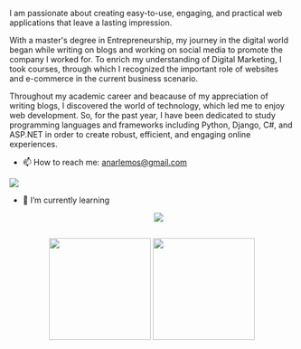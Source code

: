 <p>
I am passionate about creating easy-to-use, engaging, and practical web applications that leave a lasting impression.
  
With a master's degree in Entrepreneurship, my journey in the digital world began while writing on blogs and working on social media to promote the company I worked for. To enrich my understanding of Digital Marketing, I took courses, through which I recognized the important role of websites and e-commerce in the current business scenario.

Throughout my academic career and beacause of my appreciation of writing blogs, I discovered the world of technology, which led me to enjoy web development. So, for the past year, I have been dedicated to study programming languages and frameworks including Python, Django, C#, and ASP.NET in order to create robust, efficient, and engaging online experiences.
</p>
  
- 📫 How to reach me:
anarlemos@gmail.com
<div>
  <a href="https://www.linkedin.com/in/anaritalemos/" target="_blank"><img src="https://img.shields.io/badge/LinkedIn-0077B5?style=for-the-badge&logo=linkedin&logoColor=white" target="_blank"></a>
</div>

                                                                      
- 🌱 I’m currently learning <br>
      <p align="center">
  <a href="https://skillicons.dev">
    <img src="https://skillicons.dev/icons?i=html,css,bootstrap,py,django,cs,dotnet" /> 
  </a>
</p>

  ##
<div align="center">
<img height="180em" src= "https://github-readme-stats.vercel.app/api?username=RMLemos&show_icons=true&include_all_commits=true&theme=aura"/>
<img height="180em" src= "https://github-readme-stats.vercel.app/api/top-langs/?username=RMLemos&layout=compact&theme=aura"/>
</div>


